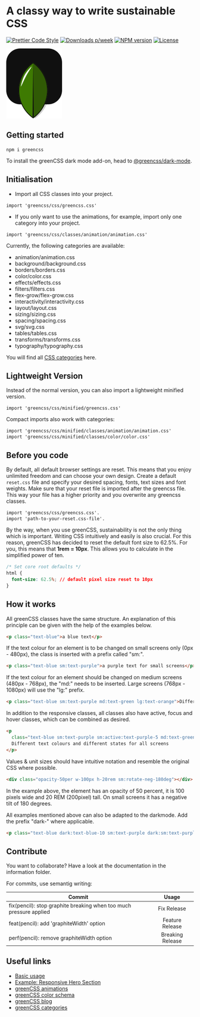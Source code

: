 # A classy way to write sustainable CSS

[![Prettier Code Style](https://github.com/Se-Gl/greencss/actions/workflows/prettier.yml/badge.svg)](https://github.com/Se-Gl/greencss/actions/workflows/prettier.yml)
[![Downloads p/week](https://badgen.net/npm/dw/greencss)](https://badgen.net/npm/dw/greencss)
[![NPM version](https://badgen.net/npm/v/greencss)](https://badgen.net/npm/v/greencss)
[![License](https://badgen.net/npm/license/greencss)](https://badgen.net/npm/license/greencss)

![greencss logo](./information/greencss-logo_dark.svg)

## Getting started

```
npm i greencss
```

To install the greenCSS dark mode add-on, head to [@greencss/dark-mode](https://www.npmjs.com/package/@greencss/dark-mode).

## Initialisation

- Import all CSS classes into your project.

```
import 'greencss/css/greencss.css'
```

- If you only want to use the animations, for example, import only one category into your project.

```
import 'greencss/css/classes/animation/animation.css'
```

Currently, the following categories are available:

- animation/animation.css
- background/background.css
- borders/borders.css
- color/color.css
- effects/effects.css
- filters/filters.css
- flex-grow/flex-grow.css
- interactivity/interactivity.css
- layout/layout.css
- sizing/sizing.css
- spacing/spacing.css
- svg/svg.css
- tables/tables.css
- transforms/transforms.css
- typography/typography.css

You will find all [CSS categories](https://www.greencss.dev/docs) here.

## Lightweight Version

Instead of the normal version, you can also import a lightweight minified version.

```
import 'greencss/css/minified/greencss.css'
```

Compact imports also work with categories:

```
import 'greencss/css/minified/classes/animation/animation.css'
import 'greencss/css/minified/classes/color/color.css'
```

## Before you code

By default, all default browser settings are reset. This means that you enjoy unlimited freedom and can choose your own design. Create a default `reset.css` file and specify your desired spacing, fonts, text sizes and font weights. Make sure that your reset file is imported after the greencss file. This way your file has a higher priority and you overwrite any greencss classes.

```
import 'greencss/css/greencss.css'.
import 'path-to-your-reset.css-file'.
```

By the way, when you use greenCSS, sustainability is not the only thing which is important. Writing CSS intuitively and easily is also crucial. For this reason, greenCSS has decided to reset the default font size to 62.5%. For you, this means that **1rem = 10px**. This allows you to calculate in the simplified power of ten.

```css
/* Set core root defaults */
html {
  font-size: 62.5%; // default pixel size reset to 10px
}
```

## How it works

All greenCSS classes have the same structure. An explanation of this principle can be given with the help of the examples below.

```html
<p class="text-blue">a blue text</p>
```

If the text colour for an element is to be changed on small screens only (0px - 480px), the class is inserted with a prefix called "sm:".

```html
<p class="text-blue sm:text-purple">a purple text for small screens</p>
```

If the text colour for an element should be changed on medium screens (480px - 768px), the "md:" needs to be inserted. Large screens (768px - 1080px) will use the "lg:" prefix.

```html
<p class="text-blue sm:text-purple md:text-green lg:text-orange">Different colours for different screen sizes</p>
```

In addition to the responsive classes, all classes also have active, focus and hover classes, which can be combined as desired.

```html
<p
  class="text-blue sm:text-purple sm:active:text-purple-5 md:text-green md:focus:text-green-2 lg:text-orange lg:hover:text-orange-10">
  Different text colours and different states for all screens
</p>
```

Values & unit sizes should have intuitive notation and resemble the original CSS where possible.

```html
<div class="opacity-50per w-100px h-20rem sm:rotate-neg-180deg"></div>
```

In the example above, the element has an opacity of 50 percent, it is 100 pixels wide and 20 REM (200pixel) tall. On small screens it has a negative tilt of 180 degrees.

All examples mentioned above can also be adapted to the darkmode. Add the prefix "dark-" where applicable.

```html
<p class="text-blue dark:text-blue-10 sm:text-purple dark:sm:text-purple-10 hover:dark:sm:text-purple-5">Darkmode example</p>
```

## Contribute

You want to collaborate? Have a look at the documentation in the information folder.

For commits, use semantig writing:

| Commit                                                             |      Usage       |
| ------------------------------------------------------------------ | :--------------: |
| fix(pencil): stop graphite breaking when too much pressure applied |   Fix Release    |
| feat(pencil): add 'graphiteWidth' option                           | Feature Release  |
| perf(pencil): remove graphiteWidth option                          | Breaking Release |

## Useful links

- [Basic usage](https://www.greencss.dev/docs/activate-basic-usage)
- [Example: Responsive Hero Section](https://www.greencss.dev/blog/how-to-create-a-responsive-hero-section)
- [greenCSS animations](https://www.greencss.dev/examples/animation)
- [greenCSS color schema](https://www.greencss.dev/brand/colours)
- [greenCSS blog](https://www.greencss.dev/blog)
- [greenCSS categories](https://www.greencss.dev/docs)
